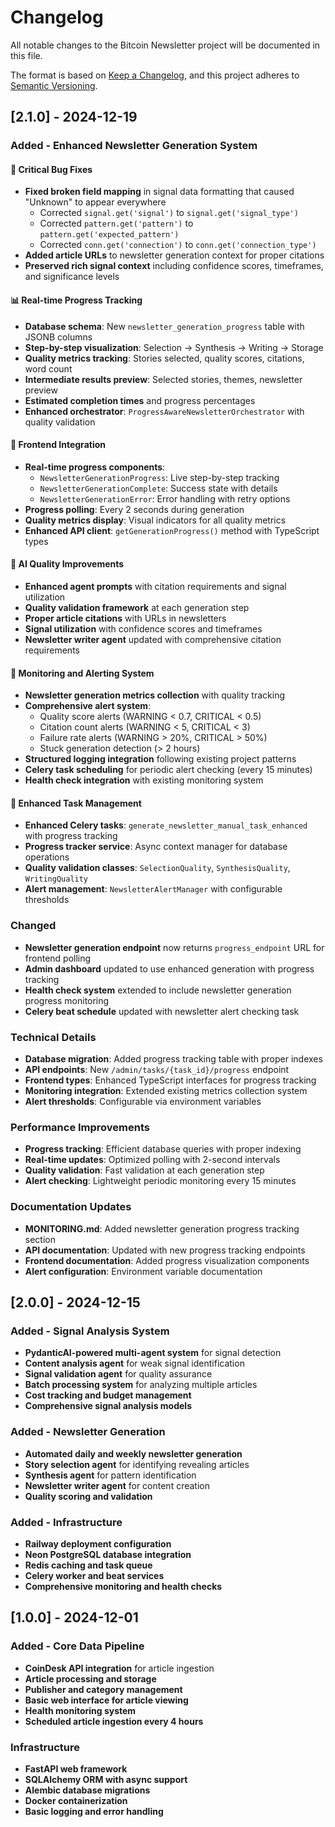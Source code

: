 # Changelog

All notable changes to the Bitcoin Newsletter project will be documented in this file.

The format is based on [Keep a Changelog](https://keepachangelog.com/en/1.0.0/),
and this project adheres to [Semantic Versioning](https://semver.org/spec/v2.0.0.html).

## [2.1.0] - 2024-12-19

### Added - Enhanced Newsletter Generation System

#### 🔧 Critical Bug Fixes
- **Fixed broken field mapping** in signal data formatting that caused "Unknown" to appear everywhere
  - Corrected `signal.get('signal')` to `signal.get('signal_type')`
  - Corrected `pattern.get('pattern')` to `pattern.get('expected_pattern')`
  - Corrected `conn.get('connection')` to `conn.get('connection_type')`
- **Added article URLs** to newsletter generation context for proper citations
- **Preserved rich signal context** including confidence scores, timeframes, and significance levels

#### 📊 Real-time Progress Tracking
- **Database schema**: New `newsletter_generation_progress` table with JSONB columns
- **Step-by-step visualization**: Selection → Synthesis → Writing → Storage
- **Quality metrics tracking**: Stories selected, quality scores, citations, word count
- **Intermediate results preview**: Selected stories, themes, newsletter preview
- **Estimated completion times** and progress percentages
- **Enhanced orchestrator**: `ProgressAwareNewsletterOrchestrator` with quality validation

#### 🎨 Frontend Integration
- **Real-time progress components**:
  - `NewsletterGenerationProgress`: Live step-by-step tracking
  - `NewsletterGenerationComplete`: Success state with details
  - `NewsletterGenerationError`: Error handling with retry options
- **Progress polling**: Every 2 seconds during generation
- **Quality metrics display**: Visual indicators for all quality metrics
- **Enhanced API client**: `getGenerationProgress()` method with TypeScript types

#### 🤖 AI Quality Improvements
- **Enhanced agent prompts** with citation requirements and signal utilization
- **Quality validation framework** at each generation step
- **Proper article citations** with URLs in newsletters
- **Signal utilization** with confidence scores and timeframes
- **Newsletter writer agent** updated with comprehensive citation requirements

#### 🚨 Monitoring and Alerting System
- **Newsletter generation metrics collection** with quality tracking
- **Comprehensive alert system**:
  - Quality score alerts (WARNING < 0.7, CRITICAL < 0.5)
  - Citation count alerts (WARNING < 5, CRITICAL < 3)
  - Failure rate alerts (WARNING > 20%, CRITICAL > 50%)
  - Stuck generation detection (> 2 hours)
- **Structured logging integration** following existing project patterns
- **Celery task scheduling** for periodic alert checking (every 15 minutes)
- **Health check integration** with existing monitoring system

#### 🔄 Enhanced Task Management
- **Enhanced Celery tasks**: `generate_newsletter_manual_task_enhanced` with progress tracking
- **Progress tracker service**: Async context manager for database operations
- **Quality validation classes**: `SelectionQuality`, `SynthesisQuality`, `WritingQuality`
- **Alert management**: `NewsletterAlertManager` with configurable thresholds

### Changed
- **Newsletter generation endpoint** now returns `progress_endpoint` URL for frontend polling
- **Admin dashboard** updated to use enhanced generation with progress tracking
- **Health check system** extended to include newsletter generation progress monitoring
- **Celery beat schedule** updated with newsletter alert checking task

### Technical Details
- **Database migration**: Added progress tracking table with proper indexes
- **API endpoints**: New `/admin/tasks/{task_id}/progress` endpoint
- **Frontend types**: Enhanced TypeScript interfaces for progress tracking
- **Monitoring integration**: Extended existing metrics collection system
- **Alert thresholds**: Configurable via environment variables

### Performance Improvements
- **Progress tracking**: Efficient database queries with proper indexing
- **Real-time updates**: Optimized polling with 2-second intervals
- **Quality validation**: Fast validation at each generation step
- **Alert checking**: Lightweight periodic monitoring every 15 minutes

### Documentation Updates
- **MONITORING.md**: Added newsletter generation progress tracking section
- **API documentation**: Updated with new progress tracking endpoints
- **Frontend documentation**: Added progress visualization components
- **Alert configuration**: Environment variable documentation

## [2.0.0] - 2024-12-15

### Added - Signal Analysis System
- **PydanticAI-powered multi-agent system** for signal detection
- **Content analysis agent** for weak signal identification
- **Signal validation agent** for quality assurance
- **Batch processing system** for analyzing multiple articles
- **Cost tracking and budget management**
- **Comprehensive signal analysis models**

### Added - Newsletter Generation
- **Automated daily and weekly newsletter generation**
- **Story selection agent** for identifying revealing articles
- **Synthesis agent** for pattern identification
- **Newsletter writer agent** for content creation
- **Quality scoring and validation**

### Added - Infrastructure
- **Railway deployment configuration**
- **Neon PostgreSQL database integration**
- **Redis caching and task queue**
- **Celery worker and beat services**
- **Comprehensive monitoring and health checks**

## [1.0.0] - 2024-12-01

### Added - Core Data Pipeline
- **CoinDesk API integration** for article ingestion
- **Article processing and storage**
- **Publisher and category management**
- **Basic web interface for article viewing**
- **Health monitoring system**
- **Scheduled article ingestion every 4 hours**

### Infrastructure
- **FastAPI web framework**
- **SQLAlchemy ORM with async support**
- **Alembic database migrations**
- **Docker containerization**
- **Basic logging and error handling**
